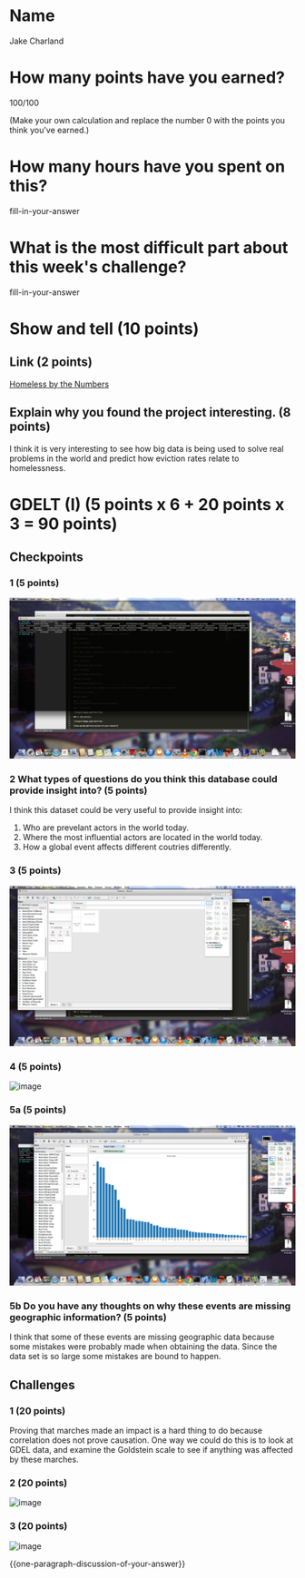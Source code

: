 # Name

Jake Charland

# How many points have you earned?

100/100

(Make your own calculation and replace the number 0 with the points you think you've earned.)

# How many hours have you spent on this?

fill-in-your-answer

# What is the most difficult part about this week's challenge?

fill-in-your-answer

# Show and tell (10 points)

## Link (2 points)

[Homeless by the Numbers](http://www.sumall.org/homelessness/)

## Explain why you found the project interesting. (8 points)

I think it is very interesting to see how big data is being used to solve real problems in the world and predict how eviction rates relate to homelessness. 

# GDELT (I) (5 points x 6 + 20 points x 3 = 90 points)

## Checkpoints

### 1 (5 points)

![image](cp1.png?raw=true)

### 2 What types of questions do you think this database could provide insight into? (5 points)

I think this dataset could be very useful to provide insight into:
1. Who are prevelant actors in the world today.
2. Where the most influential actors are located in the world today.
3. How a global event affects different coutries differently.

### 3 (5 points)

![image](cp3.png?raw=true)

### 4 (5 points)

![image](image.png?raw=true)

### 5a (5 points)

![image](cp5.png?raw=true)

### 5b Do you have any thoughts on why these events are missing geographic information? (5 points)

I think that some of these events are missing geographic data because some mistakes were probably made when obtaining the data. Since the data set is so large some mistakes are bound to happen.

## Challenges

### 1 (20 points)
Proving that marches made an impact is a hard thing to do because correlation does not prove causation. One way we could do this is to look at 
GDEL data, and examine the Goldstein scale to see if anything was affected by these marches. 

### 2 (20 points)

![image](image.png?raw=true)

### 3 (20 points)

![image](image.png?raw=true)

{{one-paragraph-discussion-of-your-answer}}
